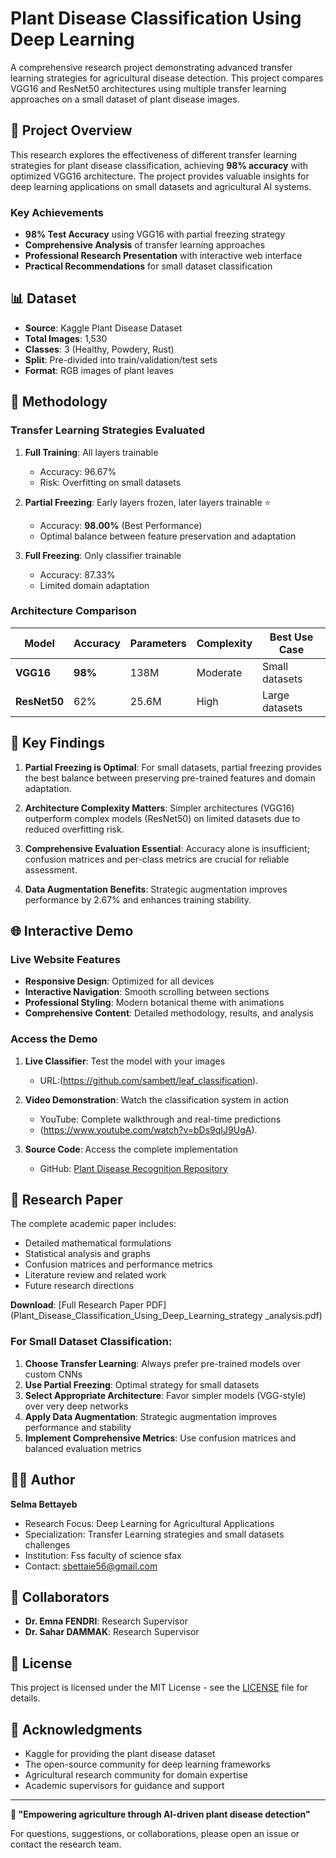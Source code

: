 # Plant Disease Classification Using Deep Learning

A comprehensive research project demonstrating advanced transfer learning strategies for agricultural disease detection. This project compares VGG16 and ResNet50 architectures using multiple transfer learning approaches on a small dataset of plant disease images.

## 🌟 Project Overview

This research explores the effectiveness of different transfer learning strategies for plant disease classification, achieving **98% accuracy** with optimized VGG16 architecture. The project provides valuable insights for deep learning applications on small datasets and agricultural AI systems.

### Key Achievements

- **98% Test Accuracy** using VGG16 with partial freezing strategy
- **Comprehensive Analysis** of transfer learning approaches
- **Professional Research Presentation** with interactive web interface
- **Practical Recommendations** for small dataset classification

## 📊 Dataset

- **Source**: Kaggle Plant Disease Dataset
- **Total Images**: 1,530
- **Classes**: 3 (Healthy, Powdery, Rust)
- **Split**: Pre-divided into train/validation/test sets
- **Format**: RGB images of plant leaves

## 🧠 Methodology

### Transfer Learning Strategies Evaluated

1. **Full Training**: All layers trainable
   - Accuracy: 96.67%
   - Risk: Overfitting on small datasets

2. **Partial Freezing**: Early layers frozen, later layers trainable ⭐
   - Accuracy: **98.00%** (Best Performance)
   - Optimal balance between feature preservation and adaptation

3. **Full Freezing**: Only classifier trainable
   - Accuracy: 87.33%
   - Limited domain adaptation

### Architecture Comparison

| Model | Accuracy | Parameters | Complexity | Best Use Case |
|-------|----------|------------|------------|---------------|
| **VGG16** | **98%** | 138M | Moderate | Small datasets |
| **ResNet50** | 62% | 25.6M | High | Large datasets |

## 🚀 Key Findings

1. **Partial Freezing is Optimal**: For small datasets, partial freezing provides the best balance between preserving pre-trained features and domain adaptation.

2. **Architecture Complexity Matters**: Simpler architectures (VGG16) outperform complex models (ResNet50) on limited datasets due to reduced overfitting risk.

3. **Comprehensive Evaluation Essential**: Accuracy alone is insufficient; confusion matrices and per-class metrics are crucial for reliable assessment.

4. **Data Augmentation Benefits**: Strategic augmentation improves performance by 2.67% and enhances training stability.


## 🌐 Interactive Demo

### Live Website Features

- **Responsive Design**: Optimized for all devices
- **Interactive Navigation**: Smooth scrolling between sections
- **Professional Styling**: Modern botanical theme with animations
- **Comprehensive Content**: Detailed methodology, results, and analysis

### Access the Demo

1. **Live Classifier**: Test the model with your images
   - URL:(https://github.com/sambett/leaf_classification).
   
2. **Video Demonstration**: Watch the classification system in action
   - YouTube: Complete walkthrough and real-time predictions
   - (https://www.youtube.com/watch?v=bDs9qIJ9UgA).
   
3. **Source Code**: Access the complete implementation
   - GitHub: [Plant Disease Recognition Repository](https://github.com/sambett/leaf_classification.git)

## 📖 Research Paper

The complete academic paper includes:
- Detailed mathematical formulations
- Statistical analysis and graphs
- Confusion matrices and performance metrics
- Literature review and related work
- Future research directions

**Download**: [Full Research Paper PDF](Plant_Disease_Classification_Using_Deep_Learning_strategy _analysis.pdf)


### For Small Dataset Classification:

1. **Choose Transfer Learning**: Always prefer pre-trained models over custom CNNs
2. **Use Partial Freezing**: Optimal strategy for small datasets
3. **Select Appropriate Architecture**: Favor simpler models (VGG-style) over very deep networks
4. **Apply Data Augmentation**: Strategic augmentation improves performance and stability
5. **Implement Comprehensive Metrics**: Use confusion matrices and balanced evaluation metrics

## 👨‍💻 Author

**Selma Bettayeb**
- Research Focus: Deep Learning for Agricultural Applications
- Specialization: Transfer Learning strategies and small datasets challenges
- Institution: Fss faculty of science sfax
- Contact: sbettaie56@gmail.com

## 🤝 Collaborators

- **Dr. Emna FENDRI**: Research Supervisor
- **Dr. Sahar DAMMAK**: Research Supervisor



## 📜 License

This project is licensed under the MIT License - see the [LICENSE](LICENSE) file for details.

## 🙏 Acknowledgments

- Kaggle for providing the plant disease dataset
- The open-source community for deep learning frameworks
- Agricultural research community for domain expertise
- Academic supervisors for guidance and support

---

**🌱 "Empowering agriculture through AI-driven plant disease detection"**

For questions, suggestions, or collaborations, please open an issue or contact the research team.

